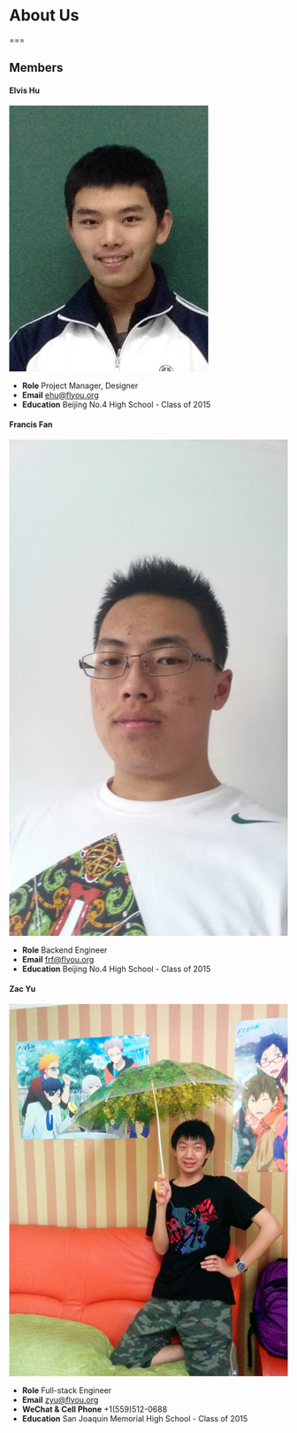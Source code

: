 # About Us
===
## Members
#### Elvis Hu
![Photo](./Photos/ehu.jpg)
- **Role** Project Manager, Designer
- **Email** [ehu@flyou.org](mailto:ehu@flyou.org)
- **Education** Beijing No.4 High School - Class of 2015

#### Francis Fan
![Photo](./Photos/frf.jpg)
- **Role** Backend Engineer
- **Email** [frf@flyou.org](mailto:frf@flyou.org)
- **Education** Beijing No.4 High School - Class of 2015

#### Zac Yu
![Photo](./Photos/zyu.jpg)
- **Role** Full-stack Engineer
- **Email** [zyu@flyou.org](mailto:zyu@flyou.org)
- **WeChat & Cell Phone** +1(559)512-0688
- **Education** San Joaquin Memorial High School - Class of 2015
